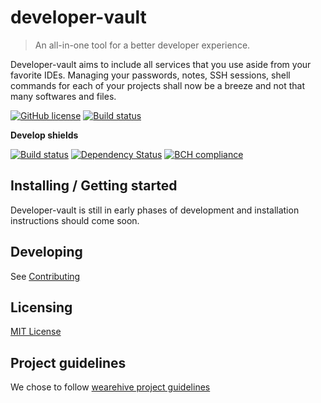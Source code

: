 # developer-vault
> An all-in-one tool for a better developer experience.

Developer-vault aims to include all services that you use aside from your favorite IDEs. 
Managing your passwords, notes, SSH sessions, shell commands for each of your projects shall now be a breeze and not that many softwares and files.

[![GitHub license](https://img.shields.io/github/license/developer-vault/developer-vault.svg)](https://github.com/developer-vault/developer-vault/blob/develop/LICENSE)
[![Build status](https://ci.appveyor.com/api/projects/status/w02wxklswxu9iu4x?svg=true)](https://ci.appveyor.com/project/maxence-lefebvre/developer-vault)

**Develop shields** 

[![Build status](https://ci.appveyor.com/api/projects/status/w02wxklswxu9iu4x/branch/develop?svg=true)](https://ci.appveyor.com/project/maxence-lefebvre/developer-vault/branch/develop)
[![Dependency Status](https://beta.gemnasium.com/badges/github.com/developer-vault/developer-vault.svg)](https://beta.gemnasium.com/projects/github.com/developer-vault/developer-vault)
[![BCH compliance](https://bettercodehub.com/edge/badge/developer-vault/developer-vault?branch=develop)](https://bettercodehub.com/)

## Installing / Getting started

Developer-vault is still in early phases of development and installation instructions should come soon.

## Developing

See [Contributing](https://github.com/LFBVR/developer-vault/blob/master/CONTRIBUTING.md)

## Licensing

[MIT License](https://github.com/LFBVR/developer-vault/blob/master/LICENSE)

## Project guidelines
We chose to follow [wearehive project guidelines](https://github.com/wearehive/project-guidelines)
